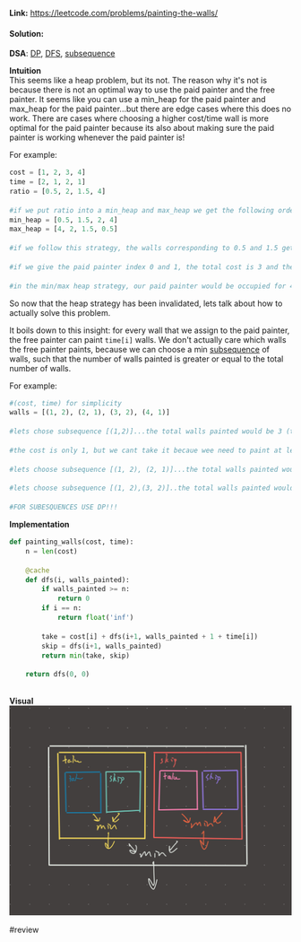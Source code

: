   
**Link:** https://leetcode.com/problems/painting-the-walls/  
#### Solution:  
  
**DSA**: [DP](DP.md), [DFS](DFS.md), [subsequence](subsequence.md)  
  
**Intuition**  
This seems like a heap problem, but its not. The reason why it's not is because there is not an optimal way to use the paid painter and the free painter. It seems like you can use a min_heap for the paid painter and max_heap for the paid painter...but there are edge cases where this does no work. There are cases where choosing a higher cost/time wall is more optimal for the paid painter because its also about making sure the paid painter is working whenever the paid painter is!  
  
For example:  
```python  
cost = [1, 2, 3, 4]  
time = [2, 1, 2, 1]  
ratio = [0.5, 2, 1.5, 4]  
  
#if we put ratio into a min_heap and max_heap we get the following order  
min_heap = [0.5, 1.5, 2, 4]  
max_heap = [4, 2, 1.5, 0.5]  
  
#if we follow this strategy, the walls corresponding to 0.5 and 1.5 get painted by the paid painter which would cost 4. But the real min cost is 3! How?  
  
#if we give the paid painter index 0 and 1, the total cost is 3 and the duration is 3 days, which means that the paid painter can paint index 2 and 3 in that time (needs only 2 days for that)!  
  
#in the min/max heap strategy, our paid painter would be occupied for 4 days, and while that has a more favorable cost/time ratio, the total cost at the end would be greater because we only had to work for 2 days in order to activate the paid painter to finish the rest of the walls!  
```  
  
So now that the heap strategy has been invalidated, lets talk about how to actually solve this problem.  
  
It boils down to this insight: for every wall that we assign to the paid painter, the free painter can paint `time[i]` walls. We don't actually care which walls the free painter paints, because we can choose a min [subsequence](subsequence.md) of walls, such that the number of walls painted is greater or equal to the total number of walls.   
  
For example:  
```python  
#(cost, time) for simplicity  
walls = [(1, 2), (2, 1), (3, 2), (4, 1)]  
  
#lets chose subsequence [(1,2)]...the total walls painted would be 3 (the free painter can paint 1 wall for each unit of time (2 in this case), and the paid painter paints that single wall (1))  
  
#the cost is only 1, but we cant take it becaue wee need to paint at least 4 walls, but we can only paint 3.  
  
#lets choose subsequence [(1, 2), (2, 1)]...the total walls painted would be 5, so its possible to complete the job, and the total cost is 3.  
  
#lets choose subsequence [(1, 2),(3, 2)]..the total walls painted would be 6, which completes the job but the cost is 4 which is greater than the previous subsequence and less optimal.  
  
#FOR SUBESQUENCES USE DP!!!  
```  
  
**Implementation**  
```python  
def painting_walls(cost, time):  
	n = len(cost)  
	  
	@cache  
	def dfs(i, walls_painted):  
		if walls_painted >= n:  
			return 0  
		if i == n:  
			return float('inf')  
			  
		take = cost[i] + dfs(i+1, walls_painted + 1 + time[i])  
		skip = dfs(i+1, walls_painted)  
		return min(take, skip)  
		  
	return dfs(0, 0)  
			  
```  
  
**Visual**   
![IMG_C9396155DCEB-1.jpeg](./_pics/IMG_C9396155DCEB-1.jpeg)  
  
#review   
  
  
